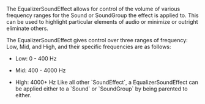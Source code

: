 The EqualizerSoundEffect allows for control of the volume of various frequency ranges for the Sound or SoundGroup the effect is applied to. This can be used to highlight particular elements of audio or minimize or outright eliminate others.  
  
The EqualizerSoundEffect gives control over three ranges of frequency: Low, Mid, and High, and their specific frequencies are as follows:  
  

*   Low: 0 - 400 Hz

*   Mid: 400 - 4000 Hz
*   High: 4000+ Hz
Like all other \`SoundEffect\`, a EqualizerSoundEffect can be applied either to a \`Sound\` or \`SoundGroup\` by being parented to either.
